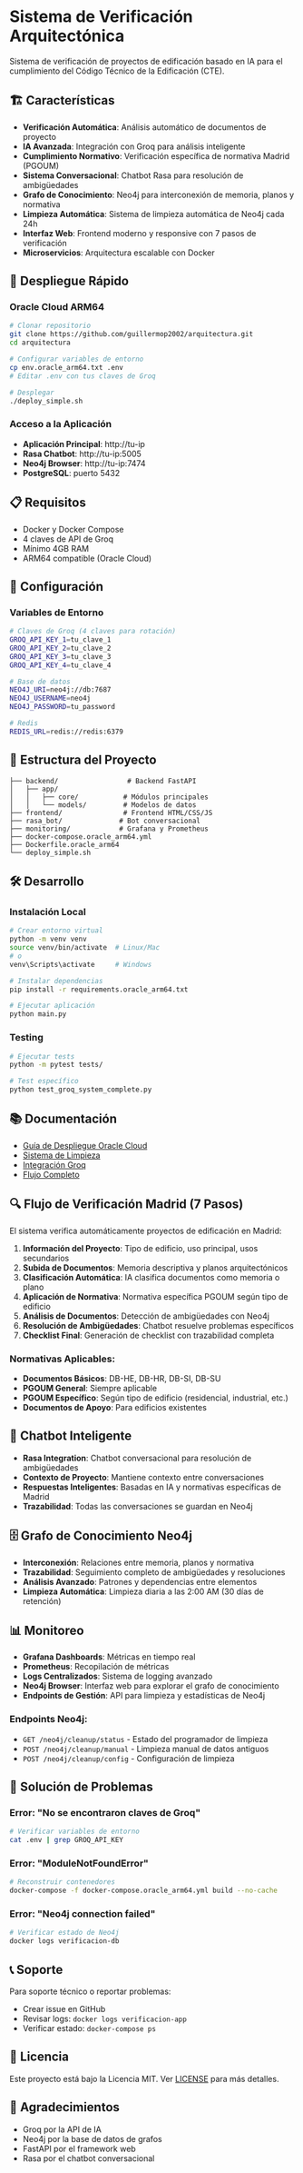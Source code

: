 # Sistema de Verificación Arquitectónica

Sistema de verificación de proyectos de edificación basado en IA para el cumplimiento del Código Técnico de la Edificación (CTE).

## 🏗️ Características

- **Verificación Automática**: Análisis automático de documentos de proyecto
- **IA Avanzada**: Integración con Groq para análisis inteligente
- **Cumplimiento Normativo**: Verificación específica de normativa Madrid (PGOUM)
- **Sistema Conversacional**: Chatbot Rasa para resolución de ambigüedades
- **Grafo de Conocimiento**: Neo4j para interconexión de memoria, planos y normativa
- **Limpieza Automática**: Sistema de limpieza automática de Neo4j cada 24h
- **Interfaz Web**: Frontend moderno y responsive con 7 pasos de verificación
- **Microservicios**: Arquitectura escalable con Docker

## 🚀 Despliegue Rápido

### Oracle Cloud ARM64

```bash
# Clonar repositorio
git clone https://github.com/guillermop2002/arquitectura.git
cd arquitectura

# Configurar variables de entorno
cp env.oracle_arm64.txt .env
# Editar .env con tus claves de Groq

# Desplegar
./deploy_simple.sh
```

### Acceso a la Aplicación

- **Aplicación Principal**: http://tu-ip
- **Rasa Chatbot**: http://tu-ip:5005
- **Neo4j Browser**: http://tu-ip:7474
- **PostgreSQL**: puerto 5432

## 📋 Requisitos

- Docker y Docker Compose
- 4 claves de API de Groq
- Mínimo 4GB RAM
- ARM64 compatible (Oracle Cloud)

## 🔧 Configuración

### Variables de Entorno

```bash
# Claves de Groq (4 claves para rotación)
GROQ_API_KEY_1=tu_clave_1
GROQ_API_KEY_2=tu_clave_2
GROQ_API_KEY_3=tu_clave_3
GROQ_API_KEY_4=tu_clave_4

# Base de datos
NEO4J_URI=neo4j://db:7687
NEO4J_USERNAME=neo4j
NEO4J_PASSWORD=tu_password

# Redis
REDIS_URL=redis://redis:6379
```

## 📁 Estructura del Proyecto

```
├── backend/                 # Backend FastAPI
│   ├── app/
│   │   ├── core/           # Módulos principales
│   │   └── models/         # Modelos de datos
├── frontend/               # Frontend HTML/CSS/JS
├── rasa_bot/              # Bot conversacional
├── monitoring/            # Grafana y Prometheus
├── docker-compose.oracle_arm64.yml
├── Dockerfile.oracle_arm64
└── deploy_simple.sh
```

## 🛠️ Desarrollo

### Instalación Local

```bash
# Crear entorno virtual
python -m venv venv
source venv/bin/activate  # Linux/Mac
# o
venv\Scripts\activate     # Windows

# Instalar dependencias
pip install -r requirements.oracle_arm64.txt

# Ejecutar aplicación
python main.py
```

### Testing

```bash
# Ejecutar tests
python -m pytest tests/

# Test específico
python test_groq_system_complete.py
```

## 📚 Documentación

- [Guía de Despliegue Oracle Cloud](ORACLE_CLOUD_DEPLOYMENT_GUIDE.md)
- [Sistema de Limpieza](CLEANUP_SYSTEM_IMPLEMENTATION_REPORT.md)
- [Integración Groq](GROQ_SYSTEM_DOCUMENTATION.md)
- [Flujo Completo](FINAL_FLOW_DOCUMENTATION.md)

## 🔍 Flujo de Verificación Madrid (7 Pasos)

El sistema verifica automáticamente proyectos de edificación en Madrid:

1. **Información del Proyecto**: Tipo de edificio, uso principal, usos secundarios
2. **Subida de Documentos**: Memoria descriptiva y planos arquitectónicos
3. **Clasificación Automática**: IA clasifica documentos como memoria o plano
4. **Aplicación de Normativa**: Normativa específica PGOUM según tipo de edificio
5. **Análisis de Documentos**: Detección de ambigüedades con Neo4j
6. **Resolución de Ambigüedades**: Chatbot resuelve problemas específicos
7. **Checklist Final**: Generación de checklist con trazabilidad completa

### Normativas Aplicables:
- **Documentos Básicos**: DB-HE, DB-HR, DB-SI, DB-SU
- **PGOUM General**: Siempre aplicable
- **PGOUM Específico**: Según tipo de edificio (residencial, industrial, etc.)
- **Documentos de Apoyo**: Para edificios existentes

## 🤖 Chatbot Inteligente

- **Rasa Integration**: Chatbot conversacional para resolución de ambigüedades
- **Contexto de Proyecto**: Mantiene contexto entre conversaciones
- **Respuestas Inteligentes**: Basadas en IA y normativas específicas de Madrid
- **Trazabilidad**: Todas las conversaciones se guardan en Neo4j

## 🗄️ Grafo de Conocimiento Neo4j

- **Interconexión**: Relaciones entre memoria, planos y normativa
- **Trazabilidad**: Seguimiento completo de ambigüedades y resoluciones
- **Análisis Avanzado**: Patrones y dependencias entre elementos
- **Limpieza Automática**: Limpieza diaria a las 2:00 AM (30 días de retención)

## 📊 Monitoreo

- **Grafana Dashboards**: Métricas en tiempo real
- **Prometheus**: Recopilación de métricas
- **Logs Centralizados**: Sistema de logging avanzado
- **Neo4j Browser**: Interfaz web para explorar el grafo de conocimiento
- **Endpoints de Gestión**: API para limpieza y estadísticas de Neo4j

### Endpoints Neo4j:
- `GET /neo4j/cleanup/status` - Estado del programador de limpieza
- `POST /neo4j/cleanup/manual` - Limpieza manual de datos antiguos
- `POST /neo4j/cleanup/config` - Configuración de limpieza

## 🚨 Solución de Problemas

### Error: "No se encontraron claves de Groq"
```bash
# Verificar variables de entorno
cat .env | grep GROQ_API_KEY
```

### Error: "ModuleNotFoundError"
```bash
# Reconstruir contenedores
docker-compose -f docker-compose.oracle_arm64.yml build --no-cache
```

### Error: "Neo4j connection failed"
```bash
# Verificar estado de Neo4j
docker logs verificacion-db
```

## 📞 Soporte

Para soporte técnico o reportar problemas:
- Crear issue en GitHub
- Revisar logs: `docker logs verificacion-app`
- Verificar estado: `docker-compose ps`

## 📄 Licencia

Este proyecto está bajo la Licencia MIT. Ver [LICENSE](LICENSE) para más detalles.

## 🙏 Agradecimientos

- Groq por la API de IA
- Neo4j por la base de datos de grafos
- FastAPI por el framework web
- Rasa por el chatbot conversacional
